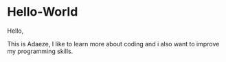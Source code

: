 # Hello-World

Hello,

This is Adaeze, I like to learn more about coding and i also want to improve my programming skills.
